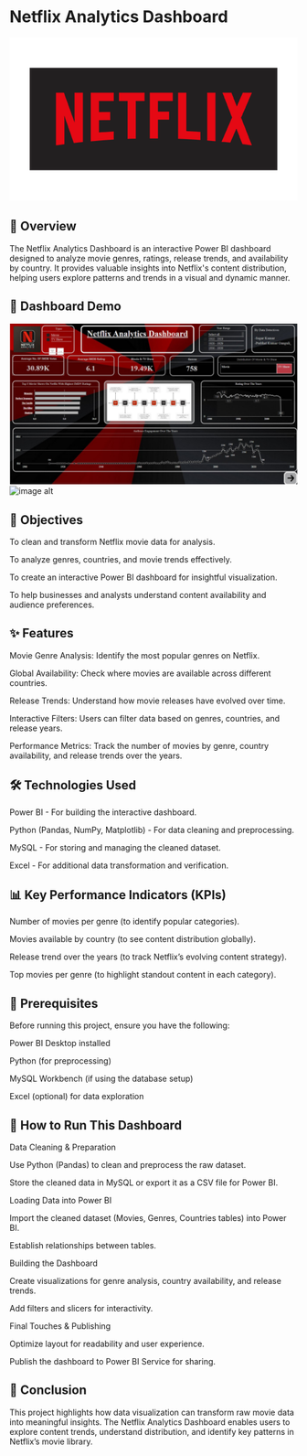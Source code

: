 # Netflix Analytics Dashboard
![image alt](https://github.com/sagarverma40/NetflixAnalyticsDashboard/blob/main/pngimg.com%20-%20netflix_PNG6.png)
## 📌 Overview

The Netflix Analytics Dashboard is an interactive Power BI dashboard designed to analyze movie genres, ratings, release trends, and availability by country. It provides valuable insights into Netflix's content distribution, helping users explore patterns and trends in a visual and dynamic manner.

## 📌 Dashboard Demo
![image alt](https://github.com/sagarverma40/NetflixAnalyticsDashboard/blob/main/Netflix_Home.jpeg)
![image alt]()
## 🎯 Objectives

To clean and transform Netflix movie data for analysis.

To analyze genres, countries, and movie trends effectively.

To create an interactive Power BI dashboard for insightful visualization.

To help businesses and analysts understand content availability and audience preferences.

## ✨ Features

Movie Genre Analysis: Identify the most popular genres on Netflix.

Global Availability: Check where movies are available across different countries.

Release Trends: Understand how movie releases have evolved over time.

Interactive Filters: Users can filter data based on genres, countries, and release years.

Performance Metrics: Track the number of movies by genre, country availability, and release trends over the years.

## 🛠️ Technologies Used

Power BI - For building the interactive dashboard.

Python (Pandas, NumPy, Matplotlib) - For data cleaning and preprocessing.

MySQL - For storing and managing the cleaned dataset.

Excel - For additional data transformation and verification.

## 📊 Key Performance Indicators (KPIs)

Number of movies per genre (to identify popular categories).

Movies available by country (to see content distribution globally).

Release trend over the years (to track Netflix’s evolving content strategy).

Top movies per genre (to highlight standout content in each category).

## 🔧 Prerequisites

Before running this project, ensure you have the following:

Power BI Desktop installed

Python (for preprocessing)

MySQL Workbench (if using the database setup)

Excel (optional) for data exploration

## 🚀 How to Run This Dashboard

Data Cleaning & Preparation

Use Python (Pandas) to clean and preprocess the raw dataset.

Store the cleaned data in MySQL or export it as a CSV file for Power BI.

Loading Data into Power BI

Import the cleaned dataset (Movies, Genres, Countries tables) into Power BI.

Establish relationships between tables.

Building the Dashboard

Create visualizations for genre analysis, country availability, and release trends.

Add filters and slicers for interactivity.

Final Touches & Publishing

Optimize layout for readability and user experience.

Publish the dashboard to Power BI Service for sharing.

## 🏁 Conclusion

This project highlights how data visualization can transform raw movie data into meaningful insights. The Netflix Analytics Dashboard enables users to explore content trends, understand distribution, and identify key patterns in Netflix’s movie library.

